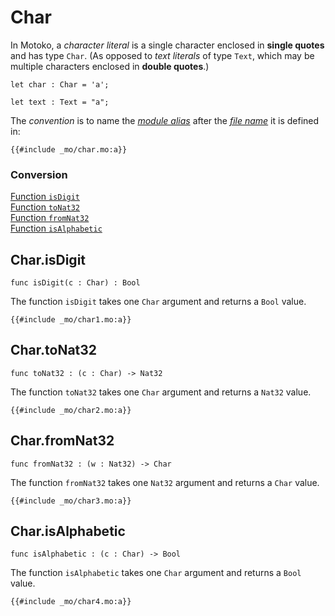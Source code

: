 # Char
In Motoko, a *character literal* is a single character enclosed in **single quotes** and has type `Char`. (As opposed to *text literals* of type `Text`, which may be multiple characters enclosed in **double quotes**.)

```motoko, run
let char : Char = 'a';

let text : Text = "a";
```

The *convention* is to name the [*module alias*](/common-programming-concepts/modules.html#imports) after the [*file name*](/common-programming-concepts/modules.html#imports) it is defined in:

```motoko
{{#include _mo/char.mo:a}}
```

### Conversion  
[Function `isDigit`](#charisdigit)    
[Function `toNat32`](#chartonat32)  
[Function `fromNat32`](#charfromnat32)  
[Function `isAlphabetic`](#charisalphabetic)  


## Char.isDigit

```motoko
func isDigit(c : Char) : Bool
```

The function `isDigit` takes one `Char` argument and returns a `Bool` value. 

```motoko, run
{{#include _mo/char1.mo:a}}
```

## Char.toNat32

```motoko
func toNat32 : (c : Char) -> Nat32
```

The function `toNat32` takes one `Char` argument and returns a `Nat32` value. 

```motoko, run
{{#include _mo/char2.mo:a}}
```

## Char.fromNat32

```motoko
func fromNat32 : (w : Nat32) -> Char
```

The function `fromNat32` takes one `Nat32` argument and returns a `Char` value. 

```motoko, run
{{#include _mo/char3.mo:a}}
```

## Char.isAlphabetic

```motoko
func isAlphabetic : (c : Char) -> Bool
```

The function `isAlphabetic` takes one `Char` argument and returns a `Bool` value. 

```motoko, run
{{#include _mo/char4.mo:a}}
```

